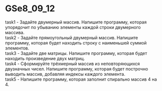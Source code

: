 # GSe8_09_12

task1 - Задайте двумерный массив. Напишите программу, которая упорядочит по убыванию элементы каждой строки двумерного массива.  
task2 - Задайте прямоугольный двумерный массив. Напишите программу, которая будет находить строку с наименьшей суммой элементов.  
task3 - Задайте две матрицы. Напишите программу, которая будет находить произведение двух матриц.  
task4 - Сформируйте трёхмерный массив из неповторяющихся двузначных чисел. 
        Напишите программу, которая будет построчно выводить массив, добавляя индексы каждого элемента.  
task5 - Напишите программу, которая заполнит спирально массив 4 на 4.   
